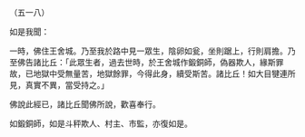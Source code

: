 （五一八）

如是我聞：

一時，佛住王舍城。乃至我於路中見一眾生，陰卵如瓮，坐則踞上，行則肩擔。乃至佛告諸比丘：「此眾生者，過去世時，於王舍城作鍛銅師，偽器欺人，緣斯罪故，已地獄中受無量苦，地獄餘罪，今得此身，續受斯苦。諸比丘！如大目犍連所見，真實不異，當受持之。」

佛說此經已，諸比丘聞佛所說，歡喜奉行。

如鍛銅師，如是斗秤欺人、村主、市監，亦復如是。



